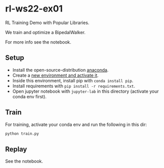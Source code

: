 # rl-ws22-ex01
RL Training Demo with Popular Libraries.

We train and optimize a BipedalWalker.

For more info see the notebook.

## Setup
- Install the open-source-distribution [anaconda](https://www.anaconda.com/products/individual).
- Create a [new environment and activate it](https://conda.io/projects/conda/en/latest/user-guide/tasks/manage-environments.html).
- Inside this environment, install pip with `conda install pip`.
- Install requirements with `pip install -r requirements.txt`.
- Open jupyter notebook with `jupyter-lab` in this directory (activate your conda env first).

## Train
For training, activate your conda env and run the following in this dir:
```bash
python train.py
```

## Replay
See the notebook.
